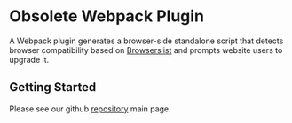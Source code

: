 # Obsolete Webpack Plugin

A Webpack plugin generates a browser-side standalone script that detects browser compatibility based on [Browserslist](https://github.com/browserslist/browserslist) and prompts website users to upgrade it.

## Getting Started

Please see our github [repository](//github.elenet.me/fe/obsolete-webpack-plugin) main page.